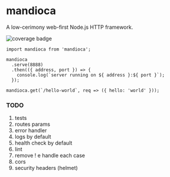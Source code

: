 # mandioca

A low-cerimony web-first Node.js HTTP framework.

![coverage badge](https://img.shields.io/codecov/c/gh/bernardobrezende/mandioca)

```
import mandioca from 'mandioca';

mandioca
  .serve(8888)
  .then(({ address, port }) => {
    console.log(`server running on ${ address }:${ port }`);
  });

mandioca.get(`/hello-world`, req => ({ hello: 'world' }));
```

### TODO

1. tests
2. routes params
3. error handler
4. logs by default
5. health check by default
6. lint
7. remove ! e handle each case
8. cors
9. security headers (helmet)
